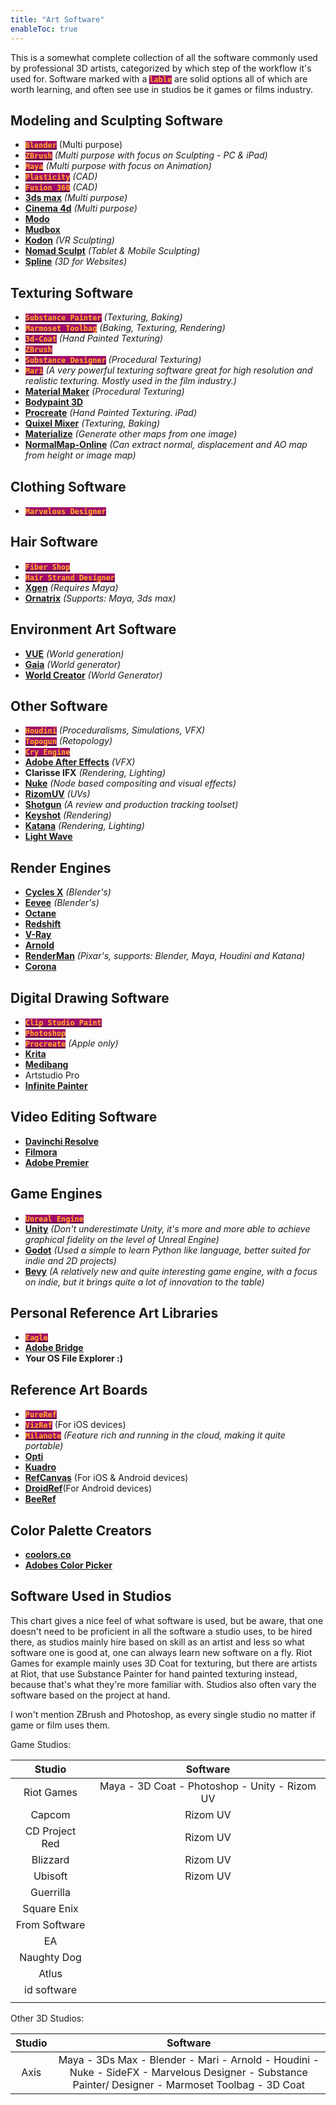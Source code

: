 ```yaml
---
title: "Art Software"
enableToc: true
---
```


<style> code { color: #FFAF23; background: #A20B6A; } </style>

This is a somewhat complete collection of all the software commonly used by professional 3D artists, categorized by which step of the workflow it's used for. Software marked with a **`lable`** are solid options all of which are worth learning, and often see use in studios be it games or films industry.
## Modeling and Sculpting Software

- [**`Blender`**](https://www.blender.org/features/) (Multi purpose)
- [**`ZBrush`**](https://www.maxon.net/en/zbrush) _(Multi purpose with focus on Sculpting - PC & iPad)_
- [**`Maya`**](https://www.autodesk.com/products/maya) _(Multi purpose with focus on Animation)_
- [**`Plasticity`**](https://www.plasticity.xyz/) _(CAD)_
- [**`Fusion 360`**](https://www.autodesk.com/products/fusion-360) _(CAD)_
- [**3ds max**](https://www.autodesk.com/products/3ds-max) _(Multi purpose)_
- [**Cinema 4d**](https://www.maxon.net/en/cinema-4d) _(Multi purpose)_
- [**Modo**](https://www.foundry.com/products/modo/features)
- [**Mudbox**](https://www.autodesk.com/products/mudbox)
- [**Kodon**](https://www.kodon.xyz) _(VR Sculpting)_
- [**Nomad Sculpt**](https://nomadsculpt.com) _(Tablet & Mobile Sculpting)_
- [**Spline**](https://spline.design/) _(3D for Websites)_

## Texturing Software

- [**`Substance Painter`**](https://www.adobe.com/products/substance3d-painter.html) _(Texturing, Baking)_
- [**`Marmoset Toolbag`**](https://marmoset.co/toolbag/) _(Baking, Texturing, Rendering)_
- [**`3d-Coat`**](https://3dcoat.com) _(Hand Painted Texturing)_
- [**`ZBrush`**](https://www.maxon.net/en/zbrush/features?categories=1200576)
- [**`Substance Designer`**](https://www.adobe.com/products/substance3d-designer.html) _(Procedural Texturing)_
- [**`Mari`**](https://www.foundry.com/products/mari) _(A very powerful texturing software great for high resolution and realistic texturing. Mostly used in the film industry.)_
- [**Material Maker**](https://www.materialmaker.org) _(Procedural Texturing)_
- [**Bodypaint 3D**](https://www.maxon.net/en/cinema-4d/features/bodypaint-3d)
- [**Procreate**](https://procreate.com) _(Hand Painted Texturing. iPad)_
- [**Quixel Mixer**](https://quixel.com/mixer) _(Texturing, Baking)_
- [**Materialize**](https://boundingboxsoftware.com/materialize/) _(Generate other maps from one image)_
- [**NormalMap-Online**](http://cpetry.github.io/NormalMap-Online/) _(Can extract normal, displacement and AO map from height or image map)_

## Clothing Software

- [**`Marvelous Designer`**](https://marvelousdesigner.com)

## Hair Software

- [**`Fiber Shop`**](https://www.artstation.com/marketplace/p/g1m6P/fibershop-realtime-hair-card-texturing-tool)
- [**`Hair Strand Designer`**](https://www.artstation.com/marketplace/p/j7PY/hair-strand-designer-v1-7-0-full-perpetual-license-free-demo-and-sample-set)
- [**Xgen**](https://help.autodesk.com/view/MAYAUL/2024/ENU/?guid=GUID-C0470142-600B-4615-8110-EC779934DF5F) _(Requires Maya)_
- [**Ornatrix**](https://ephere.com/plugins/autodesk/max/ornatrix/) _(Supports: Maya, 3ds max)_

## Environment Art Software

- [**VUE**](https://info.e-onsoftware.com/vue/overview) _(World generation)_
- [**Gaia**](https://www.procedural-worlds.com/products/professional/gaia-pro/) _(World generator)_
- [**World Creator**](https://www.world-creator.com) _(World Generator)_

## Other Software

- [**`Houdini`**](https://www.sidefx.com) _(Proceduralisms, Simulations, VFX)_
- [**`Topogun`**](https://www.topogun.com) _(Retopology)_
- [**`Cry Engine`**]()
- [**Adobe After Effects**](https://www.adobe.com/products/aftereffects.html) _(VFX)_
- **Clarisse IFX** _(Rendering, Lighting)_
- [**Nuke**](https://www.foundry.com/products/nuke-family/nuke) _(Node based compositing and visual effects)_
- [**RizomUV**](https://www.rizom-lab.com) _(UVs)_
- [**Shotgun**](https://www.shotgridsoftware.com/blog/shotgun-for-games) _(A review and production tracking toolset)_
- [**Keyshot**](https://www.keyshot.com) _(Rendering)_
- [**Katana**](https://www.foundry.com/products/katana) _(Rendering, Lighting)_
- [**Light Wave**](https://www.lightwave3d.com)
  
## Render Engines

- [**Cycles X**](https://docs.blender.org/manual/en/latest/render/cycles/introduction.html) _(Blender's)_
- [**Eevee**](https://docs.blender.org/manual/en/latest/render/eevee/index.html) _(Blender's)_
- [**Octane**](https://home.otoy.com/render/octane-render/)
- [**Redshift**](https://www.maxon.net/en/redshift)
- [**V-Ray**](https://www.chaos.com)
- [**Arnold**](https://arnoldrenderer.com)
- [**RenderMan**](https://renderman.pixar.com) _(Pixar's, supports: Blender, Maya, Houdini and Katana)_
- [**Corona**](https://corona-renderer.com)

## Digital Drawing Software

- [**`Clip Studio Paint`**](https://www.clipstudio.net/en/)
- [**`Photoshop`**](https://www.adobe.com/products/photoshop.html)
- [**`Procreate`**](https://procreate.com) _(Apple only)_
- [**Krita**](https://krita.org/en/)
- [**Medibang**](https://medibangpaint.com/en/)
- Artstudio Pro
- [**Infinite Painter**](https://www.infinitestudio.art/discover.php)

## Video Editing Software

- [**Davinchi Resolve**](https://www.blackmagicdesign.com/products/davinciresolve)
- [**Filmora**](https://filmora.wondershare.com/)
- [**Adobe Premier**](https://www.adobe.com/products/premiere.html)

## Game Engines

- [**`Unreal Engine`**](https://www.unrealengine.com/en-US)
- [**Unity**](https://unity.com) _(Don't underestimate Unity, it's more and more able to achieve graphical fidelity on the level of Unreal Engine)_
- [**Godot**](https://godotengine.org) _(Used a simple to learn Python like language, better suited for indie and 2D projects)_
- [**Bevy**](https://bevyengine.org/) _(A relatively new and quite interesting game engine, with a focus on indie, but it brings quite a lot of innovation to the table)_

## Personal Reference Art Libraries

- [**`Eagle`**](https://en.eagle.cool)
- [**Adobe Bridge**](https://www.adobe.com/products/bridge.html)
- **Your OS File Explorer :)**

## Reference Art Boards

- [**`PureRef`**](https://www.pureref.com)
- [**`VizRef`**](https://vizref.com/) (For iOS devices)
- [**`Milanote`**](https://milanote.com/) _(Feature rich and running in the cloud, making it quite portable)_
- [**Opti**](https://github.com/torcado194/opti)
- [**Kuadro**](http://www.kruelgames.com/tools/kuadro/)
- [**RefCanvas**](https://refcanvas.com/) (For iOS & Android devices)
- [**DroidRef**](https://github.com/Ruin0x11/DroidRef)(For Android devices)
- [**BeeRef**](https://github.com/rbreu/beeref)

## Color Palette Creators

- [**coolors.co**](https://coolors.co/generate)
- [**Adobes Color Picker**](https://color.adobe.com/create/color-wheel)



## Software Used in Studios

This chart gives a nice feel of what software is used, but be aware, that one doesn't need to be proficient in all the software a studio uses, to be hired there, as studios mainly hire based on skill as an artist and less so what software one is good at, one can always learn new software on a fly. Riot Games for example mainly uses 3D Coat for texturing, but there are artists at Riot, that use Substance Painter for hand painted texturing instead, because that's what they're more familiar with. Studios also often vary the software based on the project at hand.

I won't mention ZBrush and Photoshop, as every single studio no matter if game or film uses them.

Game Studios:

|     Studio     | Software |
| :------------: | :------: |
|   Riot Games   |   Maya - 3D Coat - Photoshop - Unity - Rizom UV      |
|     Capcom     |      Rizom UV    |
| CD Project Red |       Rizom UV   |
|    Blizzard    |      Rizom UV    |
|Ubisoft|Rizom UV
|   Guerrilla    |          |
|  Square Enix   |          |
| From Software  |          |
|       EA       |          |
|  Naughty Dog   |          |
|     Atlus      |          |
|  id software   |          |
|                |          |

Other 3D Studios:

| Studio |                       Software                       |
| :----: | :--------------------------------------------------: |
|  Axis  | Maya - 3Ds Max - Blender - Mari - Arnold - Houdini - Nuke - SideFX - Marvelous Designer - Substance Painter/ Designer - Marmoset Toolbag - 3D Coat|